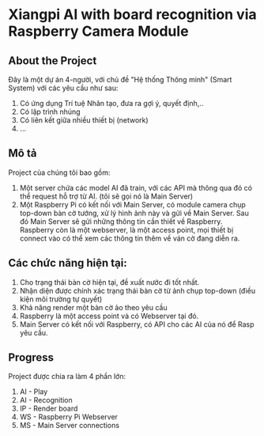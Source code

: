 # Xiangpi AI with board recognition via Raspberry Camera Module

## About the Project
Đây là một dự án 4-người, với chủ đề "Hệ thống Thông minh" (Smart System) với các yêu cầu như sau:
1. Có ứng dụng Trí tuệ Nhân tạo, đưa ra gợi ý, quyết định,..
2. Có lập trình nhúng
3. Có liên kết giữa nhiều thiết bị (network)
4. ...

## Mô tả
Project của chúng tôi bao gồm:
1. Một server chứa các model AI đã train, với các API mà thông qua đó có thể request hỗ trợ từ AI. (tôi sẽ gọi nó là Main Server)
2. Một Raspberry Pi có kết nối với Main Server, có module camera chụp top-down bàn cờ tướng, xử lý hình ảnh này và gửi về Main Server. Sau đó Main Server sẽ gửi những thông tin cần thiết về Raspberry. Raspberry còn là một webserver, là một access point, mọi thiết bị connect vào có thể xem các thông tin thêm về ván cờ đang diễn ra.

## Các chức năng hiện tại:
1. Cho trạng thái bàn cờ hiện tại, đề xuất nước đi tốt nhất.
2. Nhận diện được chính xác trạng thái bàn cờ từ ảnh chụp top-down (điều kiện môi trường tự quyết)
3. Khả năng render một bàn cờ ảo theo yêu cầu
4. Raspberry là một access point và có Webserver tại đó.
5. Main Server có kết nối với Raspberry, có API cho các AI của nó để Rasp yêu cầu.

## Progress
Project được chia ra làm 4 phần lớn:
1. AI - Play
2. AI - Recognition
3. IP - Render board
4. WS - Raspberry Pi Webserver
5. MS - Main Server connections
